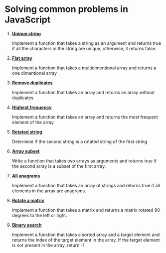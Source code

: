 # Solving common problems in JavaScript

1. [**Unique string**](01_unique_string.js)

   Implement a function that takes a string as an argument and returns true if all the characters in the string are unique, otherwise, it returns false.

2. [**Flat array**](02_flat_array.js)

   Implement a function that takes a multidimentional array and returns a one dimentional array

3. [**Remove duplicates**](03_remove_duplicates.js)

   Implement a function that takes an array and returns an array without duplicates
4. [**Highest frequency**](04_highest_frequency.js)

   Implement a function that takes an array and returns the most frequent element of the array

5. [**Rotated string**](05_rotated_string.js)

   Determine if the second string is a rotated string of the first string

6. [**Array subset**](06_array_subset.js)

   Write a function that takes two arrays as arguments and returns true if the second array is a subset of the first array.

7. [**All anagrams**](07_all_anagrams.js)

   Implement a function that takes an array of strings and returns true if all elements in the array are anagrams.

8. [**Rotate a matrix**](08_rotate_matrix.js)

   Implement a function that takes a matrix and returns a matrix rotated 90 degrees to the left or right.

9. [**Binary search**](09_binary_search.js)

    Implement a function that takes a sorted array and a target element and returns the index of the target element in the array. If the target element is not present in the array, return -1.
